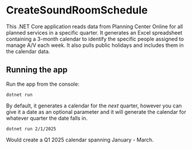 # CreateSoundRoomSchedule

This .NET Core application reads data from Planning Center Online for all planned services in a specific quarter. It generates an Excel spreadsheet containing a 3-month calendar to identify the specific people assigned to manage A/V each week. It also pulls public holidays and includes them in the calendar data.

## Running the app

Run the app from the console:

```console
dotnet run
```

By default, it generates a calendar for the _next_ quarter, however you can give it a date as an optional parameter and it will generate the calendar for whatever quarter the date falls in.

```console
dotnet run 2/1/2025
```

Would create a Q1 2025 calendar spanning January - March.
